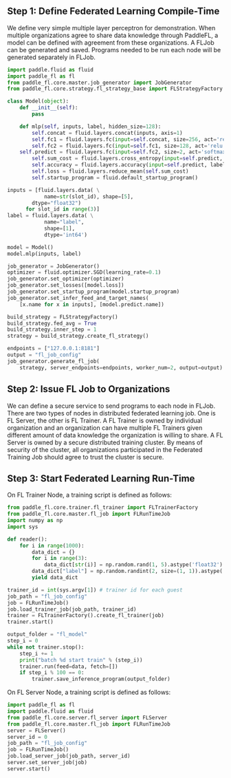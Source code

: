 ## Step 1: Define Federated Learning Compile-Time

We define very simple multiple layer perceptron for demonstration. When multiple organizations
agree to share data knowledge through PaddleFL, a model can be defined with agreement from these organizations. A FLJob can be generated and saved. Programs needed to be run each node will be generated separately in FLJob.

```python
import paddle.fluid as fluid
import paddle_fl as fl
from paddle_fl.core.master.job_generator import JobGenerator
from paddle_fl.core.strategy.fl_strategy_base import FLStrategyFactory

class Model(object):
    def __init__(self):
        pass

    def mlp(self, inputs, label, hidden_size=128):
        self.concat = fluid.layers.concat(inputs, axis=1)
        self.fc1 = fluid.layers.fc(input=self.concat, size=256, act='relu')
        self.fc2 = fluid.layers.fc(input=self.fc1, size=128, act='relu')
	self.predict = fluid.layers.fc(input=self.fc2, size=2, act='softmax')
        self.sum_cost = fluid.layers.cross_entropy(input=self.predict, label=label)
        self.accuracy = fluid.layers.accuracy(input=self.predict, label=label)
        self.loss = fluid.layers.reduce_mean(self.sum_cost)
        self.startup_program = fluid.default_startup_program()

inputs = [fluid.layers.data( \
            name=str(slot_id), shape=[5],
	    dtype="float32")
	  for slot_id in range(3)]
label = fluid.layers.data( \
            name="label",
            shape=[1],
            dtype='int64')

model = Model()
model.mlp(inputs, label)

job_generator = JobGenerator()
optimizer = fluid.optimizer.SGD(learning_rate=0.1)
job_generator.set_optimizer(optimizer)
job_generator.set_losses([model.loss])
job_generator.set_startup_program(model.startup_program)
job_generator.set_infer_feed_and_target_names(
    [x.name for x in inputs], [model.predict.name])

build_strategy = FLStrategyFactory()
build_strategy.fed_avg = True
build_strategy.inner_step = 1
strategy = build_strategy.create_fl_strategy()

endpoints = ["127.0.0.1:8181"]
output = "fl_job_config"
job_generator.generate_fl_job(
    strategy, server_endpoints=endpoints, worker_num=2, output=output)
```

## Step 2: Issue FL Job to Organizations

We can define a secure service to send programs to each node in FLJob. There are two types of nodes in distributed federated learning job. One is FL Server, the other is FL Trainer. A FL Trainer is owned by individual organization and an organization can have multiple FL Trainers given different amount of data knowledge the organization is willing to share. A FL Server is owned by a secure distributed training cluster. By means of security of the cluster, all organizations participated in the Federated Training Job should agree to trust the cluster is secure.

## Step 3: Start Federated Learning Run-Time

On FL Trainer Node, a training script is defined as follows:

``` python
from paddle_fl.core.trainer.fl_trainer import FLTrainerFactory
from paddle_fl.core.master.fl_job import FLRunTimeJob
import numpy as np
import sys

def reader():
    for i in range(1000):
        data_dict = {}
        for i in range(3):
            data_dict[str(i)] = np.random.rand(1, 5).astype('float32')
        data_dict["label"] = np.random.randint(2, size=(1, 1)).astype('int64')
        yield data_dict

trainer_id = int(sys.argv[1]) # trainer id for each guest
job_path = "fl_job_config"
job = FLRunTimeJob()
job.load_trainer_job(job_path, trainer_id)
trainer = FLTrainerFactory().create_fl_trainer(job)
trainer.start()

output_folder = "fl_model"
step_i = 0
while not trainer.stop():
    step_i += 1
    print("batch %d start train" % (step_i))
    trainer.run(feed=data, fetch=[])
    if step_i % 100 == 0:
        trainer.save_inference_program(output_folder)
```

On FL Server Node, a training script is defined as follows:

```python
import paddle_fl as fl
import paddle.fluid as fluid
from paddle_fl.core.server.fl_server import FLServer
from paddle_fl.core.master.fl_job import FLRunTimeJob
server = FLServer()
server_id = 0
job_path = "fl_job_config"
job = FLRunTimeJob()
job.load_server_job(job_path, server_id)
server.set_server_job(job)
server.start()
```
